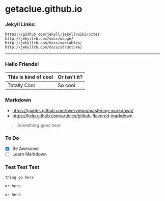# getaclue.github.io #

### Jekyll Links: ###

```
https://github.com/jekyll/jekyll/wiki/Sites
http://jekyllrb.com/docs/usage/
http://jekyllrb.com/docs/variables/
http://jekyllrb.com/docs/structure/
```

***

### Hello Friends! ###

|This is kind of cool | Or isn't it?|
|---------------------| ------------|
| Totally Cool | So cool |

### Markdown ###
* https://guides.github.com/overviews/mastering-markdown/
* https://help.github.com/articles/github-flavored-markdown

> Something goes here

### To Do ###
- [X] Be Awesome
- [ ] Learn Markdown

### Test Test Test ###
```
thing go here
```

`or here`

``or here``
